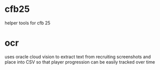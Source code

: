 # cfb25
helper tools for cfb 25

# ocr
uses oracle cloud vision to extract text from recruiting screenshots and place into CSV so that player progression can be easily tracked over time
